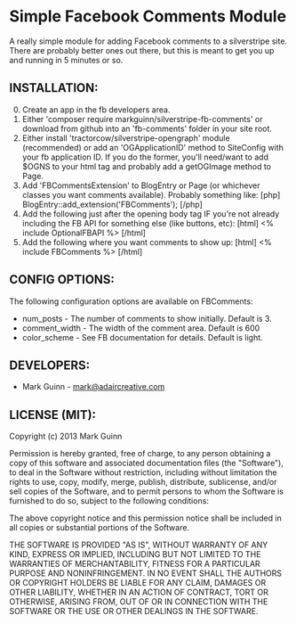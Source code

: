 Simple Facebook Comments Module
===============================

A really simple module for adding Facebook comments to a silverstripe site. There
are probably better ones out there, but this is meant to get you up and running
in 5 minutes or so.

INSTALLATION:
-------------
0. Create an app in the fb developers area.
1. Either 'composer require markguinn/silverstripe-fb-comments' or download from github into
   an 'fb-comments' folder in your site root.
2. Either install 'tractorcow/silverstripe-opengraph' module (recommended) or add an 'OGApplicationID'
   method to SiteConfig with your fb application ID. If you do the former, you'll need/want to add $OGNS
   to your html tag and probably add a getOGImage method to Page.
3. Add 'FBCommentsExtension' to BlogEntry or Page (or whichever classes you want comments available).
   Probably something like:
[php]
BlogEntry::add_extension('FBComments');
[/php]
4. Add the following just after the opening body tag IF you're not already including the FB API for
   something else (like buttons, etc):
[html]
<% include OptionalFBAPI %>
[/html]
5. Add the following where you want comments to show up:
[html]
<% include FBComments %>
[/html]

CONFIG OPTIONS:
---------------
The following configuration options are available on FBComments:
* num_posts - The number of comments to show initially. Default is 3.
* comment_width - The width of the comment area. Default is 600
* color_scheme - See FB documentation for details. Default is light.

DEVELOPERS:
-----------
* Mark Guinn - mark@adaircreative.com

LICENSE (MIT):
--------------
Copyright (c) 2013 Mark Guinn

Permission is hereby granted, free of charge, to any person obtaining a copy of
this software and associated documentation files (the "Software"), to deal in
the Software without restriction, including without limitation the rights to use,
copy, modify, merge, publish, distribute, sublicense, and/or sell copies of the
Software, and to permit persons to whom the Software is furnished to do so, subject
to the following conditions:

The above copyright notice and this permission notice shall be included in all copies
or substantial portions of the Software.

THE SOFTWARE IS PROVIDED "AS IS", WITHOUT WARRANTY OF ANY KIND, EXPRESS OR IMPLIED,
INCLUDING BUT NOT LIMITED TO THE WARRANTIES OF MERCHANTABILITY, FITNESS FOR A PARTICULAR
PURPOSE AND NONINFRINGEMENT. IN NO EVENT SHALL THE AUTHORS OR COPYRIGHT HOLDERS BE LIABLE
FOR ANY CLAIM, DAMAGES OR OTHER LIABILITY, WHETHER IN AN ACTION OF CONTRACT, TORT OR
OTHERWISE, ARISING FROM, OUT OF OR IN CONNECTION WITH THE SOFTWARE OR THE USE OR OTHER
DEALINGS IN THE SOFTWARE.
